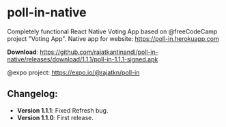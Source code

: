 # poll-in-native

Completely functional React Native Voting App based on @freeCodeCamp project "Voting App".
Native app for website: https://poll-in.herokuapp.com

 **Download**: https://github.com/rajatkantinandi/poll-in-native/releases/download/1.1.1/poll-in-1.1.1-signed.apk
 
 @expo project: https://expo.io/@rajatkn/poll-in
 
## Changelog:
 
 - __Version 1.1.1__: Fixed Refresh bug.
 - __Version 1.1.0__: First release.
